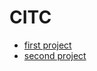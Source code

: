 # CITC




<ul>
<li><a href="first_project/index.html" target="_blank">first project</a>
</li>
<li><a href="second_project/index.html" target="_blank">second project</a></li>


</ul>
